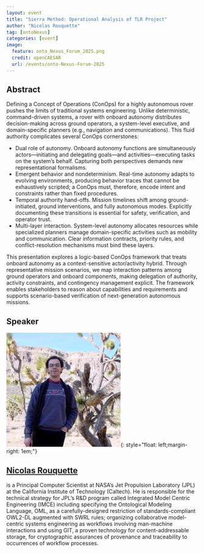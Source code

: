 ```yaml
---
layout: event
title: "Sierra Method: Operational Analysis of TLR Project"
author: "Nicolas Rouquette"
tag: [ontoNexus]
categories: [event]
image:
  feature: onto_Nexus_Forum_2025.png
  credit: openCAESAR
  url: /events/onto-Nexus-Forum-2025
---
```


## Abstract

Defining a Concept of Operations (ConOps) for a highly autonomous rover pushes the limits of traditional systems engineering. Unlike deterministic, command-driven systems, a rover with onboard autonomy distributes decision-making across ground operators, a system-level executive, and domain-specific planners (e.g., navigation and communications). This fluid authority complicates several ConOps cornerstones:
- Dual role of autonomy. Onboard autonomy functions are simultaneously actors—initiating and delegating goals—and activities—executing tasks on the system’s behalf. Capturing both perspectives demands new representational formalisms.
- Emergent behavior and nondeterminism. Real-time autonomy adapts to evolving environments, producing behavior traces that cannot be exhaustively scripted; a ConOps must, therefore, encode intent and constraints rather than fixed procedures.
- Temporal authority hand-offs. Mission timelines shift among ground-initiated, ground interventions, and fully autonomous modes. Explicitly documenting these transitions is essential for safety, verification, and operator trust.
- Multi-layer interaction. System-level autonomy allocates resources while specialized planners manage domain-specific activities such as mobility and communication. Clear information contracts, priority rules, and conflict-resolution mechanisms must bind these layers.

This presentation explores a logic-based ConOps framework that treats onboard autonomy as a context-sensitive actor/activity hybrid. Through representative mission scenarios, we map interaction patterns among ground operators and onboard components, making delegation of authority, activity constraints, and contingency management explicit. The framework enables stakeholders to reason about capabilities and requirements and supports scenario-based verification of next-generation autonomous missions.

## Speaker

![Nicolas Rouquette](img/Rouquette.jpeg){: style="float: left;margin-right: 1em;"}

<h2><a href="mailto:nicolas.f.rouquette@jpl.nasa.gov">Nicolas Rouquette</a></h2> is a Principal Computer Scientist at NASA’s Jet Propulsion Laboratory (JPL) at the California Institute of Technology (Caltech). He is responsible for the technical strategy for JPL’s R&D program called Integrated Model Centric Engineering (IMCE) including specifying the Ontological Modeling Language, OML, as a carefully-designed restriction of standards-compliant OWL2-DL augmented with SWRL rules; organizing collaborative model-centric systems engineering as workflows involving man-machine interactions and using GIT, a proven technology for content-addressable storage, for cryptographic assurances of provenance and traceability to occurrences of workflow processes.